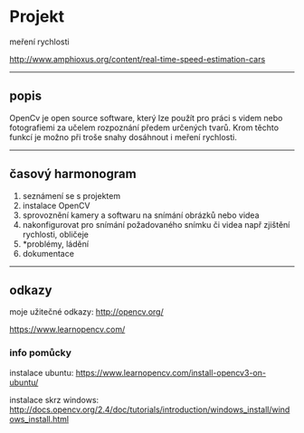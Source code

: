 # Projekt
meření rychlosti

http://www.amphioxus.org/content/real-time-speed-estimation-cars

---
## popis
OpenCv je open source software, který lze použít pro práci s videm nebo fotografiemi za učelem rozpoznání předem určených tvarů. Krom těchto funkcí je možno při troše snahy dosáhnout i meření rychlosti.

---
## časový harmonogram
  1. seznámení se s projektem
  2. instalace OpenCV
  3. sprovoznění kamery a softwaru na snímání obrázků nebo videa
  4. nakonfigurovat pro snímání požadovaného snímku či videa např zjištění rychlosti, obličeje
  5. *problémy, ládění
  6. dokumentace
  
---
## odkazy
moje užitečné odkazy: http://opencv.org/

https://www.learnopencv.com/


### info pomůcky
instalace ubuntu: https://www.learnopencv.com/install-opencv3-on-ubuntu/

instalace skrz windows: http://docs.opencv.org/2.4/doc/tutorials/introduction/windows_install/windows_install.html
